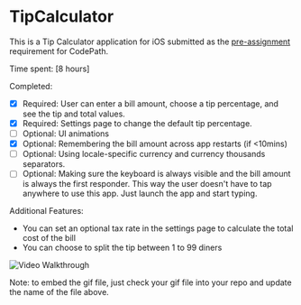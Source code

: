 # TipCalculator

This is a Tip Calculator application for iOS submitted as the [pre-assignment](https://gist.github.com/timothy1ee/7747214) requirement for CodePath.

Time spent: [8 hours]

Completed:

* [X] Required: User can enter a bill amount, choose a tip percentage, and see the tip and total values.
* [X] Required: Settings page to change the default tip percentage.
* [ ] Optional: UI animations
* [X] Optional: Remembering the bill amount across app restarts (if <10mins)
* [ ] Optional: Using locale-specific currency and currency thousands separators.
* [ ] Optional: Making sure the keyboard is always visible and the bill amount is always the first responder. This way the user doesn't have to tap anywhere to use this app. Just launch the app and start typing.

Additional Features:
* You can set an optional tax rate in the settings page to calculate the total cost of the bill
* You can choose to split the tip between 1 to 99 diners

![Video Walkthrough](bird-tip-calculator.gif)

Note: to embed the gif file, just check your gif file into your repo and update the name of the file above.

